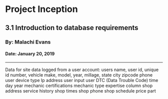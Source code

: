 # Project Inception

## 3.1 Introduction to database requirements

### By: Malachi Evans

#### Date: January 20, 2019

-------------
Data for site
data logged from a user account:
users name, 
user id, 
unique id number, 
vehicle make, 
model, 
year, 
millage, 
state
city 
zipcode
phone
user device type
Ip address
user input
user DTC (Data Trouble Code)
time
day
year
mechanic certifications
mechanic type
expertise column
shop address
service history
shop times 
shop phone
shop schedule
price 
part


